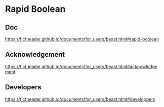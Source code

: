 # Rapid Boolean
## Doc
https://fictheader.github.io/documents/for_users/beast.html#rapid-boolean
## Acknowledgement
https://fictheader.github.io/documents/for_users/beast.html#acknowledgement
## Developers
https://fictheader.github.io/documents/for_users/beast.html#developpers
